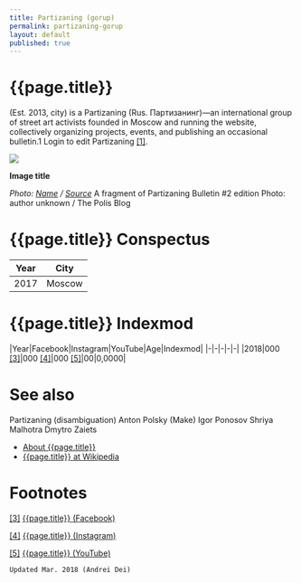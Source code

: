 ```yaml
---
title: Partizaning (gorup)
permalink: partizaning-gorup
layout: default
published: true
---
```



# {{page.title}}

(Est. 2013, city) is a Partizaning (Rus. Партизанинг)—an international group of street art activists founded in Moscow and running the website, collectively organizing projects, events, and publishing an occasional bulletin.1 Login to edit Partizaning <span id="a1">[\[1\]](#f1)</span>.

![](/encyclopedia/images/image-name.jpg)

**Image title**

*Photo: [Name](index) / [Source](index)*
A fragment of Partizaning Bulletin #2 edition
Photo: author unknown / The Polis Blog
# {{page.title}} Conspectus

|Year|City|
|-|-|
|2017|Moscow|

# {{page.title}} Indexmod

|Year|Facebook|Instagram|YouTube|Age|Indexmod|
|-|-|-|-|-|
|2018|000 <span id="a3">[\[3\]](#f3)</span>|000 <span id="a4">[\[4\]](#f4)</span>|000 <span id="a5">[\[5\]](#f5)</span>|00|0,0000|


# See also

Partizaning (disambiguation)
Anton Polsky (Make)
Igor Ponosov
Shriya Malhotra
Dmytro Zaiets
+ [About {{page.title}}](index)
+ [{{page.title}} at Wikipedia](index)

# Footnotes

[[3]](#a3) <span id="f3"></span> [{{page.title}} (Facebook)](index)

[[4]](#a4) <span id="f4"></span> [{{page.title}} (Instagram)](index)

[[5]](#a5) <span id="f5"></span> [{{page.title}} (YouTube)](index)

`Updated Mar. 2018 (Andrei Dei)`

